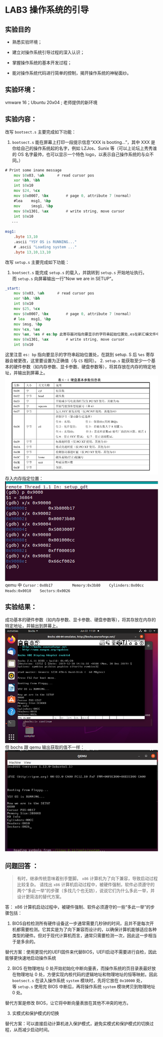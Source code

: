 # LAB3 操作系统的引导
## 实验目的
- 熟悉实验环境；

- 建立对操作系统引导过程的深入认识；

- 掌握操作系统的基本开发过程；

- 能对操作系统代码进行简单的控制，揭开操作系统的神秘面纱。

## 实验环境：
vmware 16；Ubuntu 20x04 ; 老师提供的新环境
## 实验内容：
改写 `bootsect.s` 主要完成如下功能：

1. `bootsect.s` 能在屏幕上打印一段提示信息“XXX is booting...”，其中 XXX 是你给自己的操作系统起的名字，例如 LZJos、Sunix 等（可以上论坛上秀秀谁的 OS 名字最帅，也可以显示一个特色 logo，以表示自己操作系统的与众不同。）

```asm
# Print some inane message
    mov $0x03, %ah      # read cursor pos
    xor %bh, %bh
    int $0x10
    mov $24, %cx
    mov $0x0007, %bx        # page 0, attribute 7 (normal)
    #lea    msg1, %bp
    mov     $msg1, %bp
    mov $0x1301, %ax        # write string, move cursor
    int $0x10
   ...
 
msg1:
    .byte 13,10
    .ascii "YSY OS is RUNNING..."
    # .ascii "Loading system ..."
    .byte 13,10,13,10
```

改写 `setup.s` 主要完成如下功能：

1. `bootsect.s` 能完成 `setup.s` 的载入，并跳转到 `setup.s` 开始地址执行。而 `setup.s` 向屏幕输出一行"Now we are in SETUP"。
```asm
_start:
    mov $0x03, %ah      # read cursor pos
    xor %bh, %bh
    int $0x10
    mov $25, %cx
    mov $0x0007, %bx        # page 0, attribute 7 (normal)
    # lea   msg1, %bp
    mov $msg, %bp
    mov %cs, %ax
    mov %ax, %es # es:bp 此寄存器对指向要显示的字符串起始位置处,es在新汇编文件中要重置为正确值
    mov $0x1301, %ax        # write string, move cursor
    int $0x10
```
这里注意 `es: bp` 指向要显示的字符串起始位置处，在跳到 setup. S 后 `%es` 寄存器会被更改，这里要设置为正确值（与 `CS` 相同）。
2. `setup.s` 能获取至少一个基本的硬件参数（如内存参数、显卡参数、硬盘参数等），将其存放在内存的特定地址，并输出到屏幕上。
![](images/Pasted%20image%2020230623030449.png)
存入内存指定位置：
![](images/Pasted%20image%2020230623030532.png)
qemu 中
`Cursor：0x0b17         Memory:0x3b80    Cylinders:0x00cc   Heads:0x0010    Sectors:0x0026`
## 实验结果：
成功基本的硬件参数（如内存参数、显卡参数、硬盘参数等），将其存放在内存的特定地址，并输出到屏幕上。
![](images/Pasted%20image%2020230623025942.png)
但 bochs 跟 qemu 输出获取的值不一样：
![](images/Pasted%20image%2020230623030116.png)
## 问题回答 ：
>有时，继承传统意味着别手蹩脚。 `x86` 计算机为了向下兼容，导致启动过程比较复杂。 请找出 `x86` 计算机启动过程中，被硬件强制，软件必须遵守的两个“多此一举”的步骤（多找几个也无妨），说说它们为什么多此一举，并设计更简洁的替代方案。

答：
x86 计算机启动过程中，被硬件强制、软件必须遵守的一些“多此一举”的步骤包括：
1. BIOS自检检测所有硬件设备这一步通常需要几秒钟的时间，且并不是每次开机都需要检测。它其实是为了向下兼容而设计的，以确保计算机能够适应各种类型的硬件。但对于现代计算机而言，通常只需要检测一次，因此这一步相当于是多余的。

替代方案：使用更现代的UEFI固件来代替BIOS，UEFI启动不需要进行自检，因此能够更快速地启动操作系统

2. BIOS 在物理地址 0 处开始初始化中断向量表，而操作系统的页目录表最好放在物理地址 0 处，方便实现内核代码的逻辑地址和物理地址的恒等映射。因此 `bootsect.s` 在读入操作系统 `system` 模块时，先将它放在 `0x10000` 处，等 `setup.s` 使用完 BIOS 中断后，再将操作系统 `system` 模块拷贝到物理地址 0 处。

替代方案是修改 BIOS，让它将中断向量表放在其他不冲突的地方。

3. 实模式和保护模式的切换

替代方案：可以直接启动计算机进入保护模式，避免实模式和保护模式的切换过程，从而减少启动时间。
